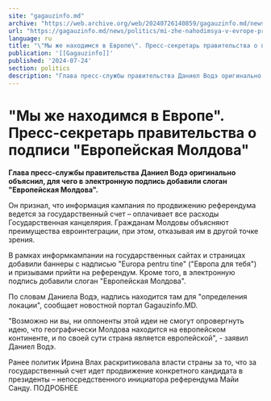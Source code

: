 ```yaml
---
site: "gagauzinfo.md"
archive: "https://web.archive.org/web/20240726140859/gagauzinfo.md/news/politics/mi-zhe-nahodimsya-v-evrope-press-sekretar-pravitelstva-o-podpisi-evropeiskaya-moldova"
url: "https://gagauzinfo.md/news/politics/mi-zhe-nahodimsya-v-evrope-press-sekretar-pravitelstva-o-podpisi-evropeiskaya-moldova"
language: ru
title: "\"Мы же находимся в Европе\". Пресс-секретарь правительства о подписи \"Европейская Молдова\""
publication: '[[Gagauzinfo]]'
published: '2024-07-24'
section: politics
description: "Глава пресс-службы правительства Даниел Водэ оригинально объяснил, для чего в электронную подпись добавили слоган \"Европейская Молдова\"."
---
```


# "Мы же находимся в Европе". Пресс-секретарь правительства о подписи "Европейская Молдова"

**Глава пресс-службы правительства Даниел Водэ оригинально объяснил, для чего в электронную подпись добавили слоган "Европейская Молдова".**

Он признал, что информация кампания по продвижению референдума ведется за государственный счет – оплачивает все расходы Государственная канцелярия. Гражданам Молдовы объясняют преимущества евроинтеграции, при этом, отказывая им в другой точке зрения.

В рамках информкампании на государственных сайтах и страницах добавили баннеры с надписью "Europa pentru tine" ("Европа для тебя") и призывами прийти на референдум. Кроме того, в электронную подпись добавили слоган "Европейская Молдова".

По словам Даниела Водэ, надпись находится там для "определения локации", сообщает новостной портал Gagauzinfo.MD.

"Возможно ни вы, ни оппоненты этой идеи не смогут опровергнуть идею, что географически Молдова находится на европейском континенте, и по своей сути страна является европейской", - заявил Даниел Водэ.

Ранее политик Ирина Влах раскритиковала власти страны за то, что за государственный счет идет продвижение конкретного кандидата в президенты – непосредственного инициатора референдума Майи Санду. ПОДРОБНЕЕ